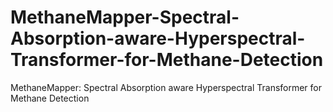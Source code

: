# MethaneMapper-Spectral-Absorption-aware-Hyperspectral-Transformer-for-Methane-Detection
MethaneMapper: Spectral Absorption aware Hyperspectral Transformer for Methane Detection
